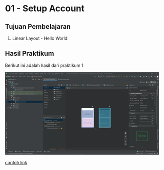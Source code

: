 # 01 - Setup Account

## Tujuan Pembelajaran

1. Linear Layout - Hello World

## Hasil Praktikum

Berikut ini adalah hasil dari praktikum 1

![Screenshot Dashboard Oracle](img/hasil.png)

[contoh link](../../src\01_linear_layout_hello_world\app\src\main\res\layout\activity_main.xml)